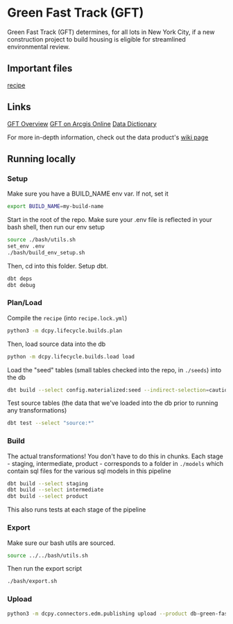 # Green Fast Track (GFT)

Green Fast Track (GFT) determines, for all lots in New York City, if a new construction project to build housing is eligible for streamlined environmental review.

## Important files

[recipe](https://github.com/NYCPlanning/data-engineering/blob/main/products/green_fast_track/recipe.yml)

## Links

[GFT Overview](https://www.nyc.gov/site/planning/plans/green-fast-track/green-fast-track-overview.page)
[GFT on Arcgis Online](https://dcp.maps.arcgis.com/home/item.html?id=16e45892aeef4ff0978172a04b54fc58)
[Data Dictionary](https://www.nyc.gov/site/planning/data-maps/open-data/dwn-capital-planning-database.page)

For more in-depth information, check out the data product's [wiki page](https://github.com/NYCPlanning/data-engineering/wiki/Product:-GFT)

## Running locally

### Setup
Make sure you have a BUILD_NAME env var. If not, set it

```bash
export BUILD_NAME=my-build-name
```

Start in the root of the repo. Make sure your .env file is reflected in your bash shell, then run our env setup

```bash
source ./bash/utils.sh
set_env .env
./bash/build_env_setup.sh
```

Then, cd into this folder. Setup dbt.

```bash
dbt deps
dbt debug
```

### Plan/Load
Compile the `recipe` (into `recipe.lock.yml`)

```bash
python3 -m dcpy.lifecycle.builds.plan
```

Then, load source data into the db

```bash
python -m dcpy.lifecycle.builds.load load
```

Load the "seed" tables (small tables checked into the repo, in `./seeds`) into the db

```bash
dbt build --select config.materialized:seed --indirect-selection=cautious --full-refresh
```

Test source tables (the data that we've loaded into the db prior to running any transformations)

```bash
dbt test --select "source:*"
```

### Build
The actual transformations! You don't have to do this in chunks. Each stage - staging, intermediate, product - corresponds to a folder in `./models` which contain sql files for the various sql models in this pipeline

```bash
dbt build --select staging
dbt build --select intermediate
dbt build --select product
```

This also runs tests at each stage of the pipeline

### Export

Make sure our bash utils are sourced.

```bash
source ../../bash/utils.sh
```

Then run the export script

```bash
./bash/export.sh
```

### Upload

```bash
python3 -m dcpy.connectors.edm.publishing upload --product db-green-fast-track --acl public-read
```
